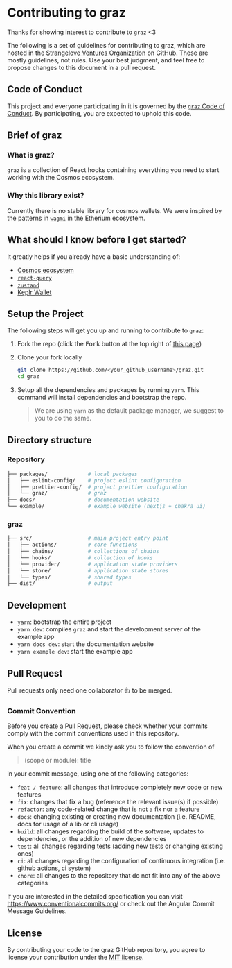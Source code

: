 # Contributing to graz

Thanks for showing interest to contribute to `graz` <3

The following is a set of guidelines for contributing to graz, which are hosted in the [Strangelove Ventures Organization](https://github.com/strangelove-ventures) on GitHub. These are mostly guidelines, not rules. Use your best judgment, and feel free to propose changes to this document in a pull request.

## Code of Conduct

This project and everyone participating in it is governed by the [`graz` Code of Conduct](./code-of-conduct.md). By participating, you are expected to uphold this code.

## Brief of graz

### What is graz?

`graz` is a collection of React hooks containing everything you need to start working with the Cosmos ecosystem.

### Why this library exist?

Currently there is no stable library for cosmos wallets. We were inspired by the patterns in [`wagmi`](https://wagmi.sh) in the Etherium ecosystem.

## What should I know before I get started?

It greatly helps if you already have a basic understanding of:

- [Cosmos ecosystem](https://cosmos.network/)
- [`react-query`](https://react-query.tanstack.com/)
- [`zustand`](https://github.com/pmndrs/zustand)
- [Keplr Wallet](https://docs.keplr.app)

## Setup the Project

The following steps will get you up and running to contribute to `graz`:

1. Fork the repo (click the <kbd>Fork</kbd> button at the top right of [this page](https://github.com/strangelove-ventures/graz))

2. Clone your fork locally

   ```sh
   git clone https://github.com/<your_github_username>/graz.git
   cd graz
   ```

3. Setup all the dependencies and packages by running `yarn`. This command will install dependencies and bootstrap the repo.
   > We are using `yarn` as the default package manager, we suggest to you to do the same.

## Directory structure

### Repository

```sh
├── packages/             # local packages
│   ├── eslint-config/    # project eslint configuration
│   ├── prettier-config/  # project prettier configuration
│   └── graz/             # graz
├── docs/                 # documentation website
└── example/              # example website (nextjs + chakra ui)
```

### graz

```sh
├── src/                  # main project entry point
│   ├── actions/          # core functions
│   ├── chains/           # collections of chains
│   └── hooks/            # collection of hooks
│   └── provider/         # application state providers
│   └── store/            # application state stores
│   └── types/            # shared types
├── dist/                 # output
```

## Development

- `yarn`: bootstrap the entire project
- `yarn dev`: compiles `graz` and start the development server of the example app
- `yarn docs dev`: start the documentation website
- `yarn example dev`: start the example app

## Pull Request

Pull requests only need one collaborator 👍 to be merged.

### Commit Convention

Before you create a Pull Request, please check whether your commits comply with the commit conventions used in this repository.

When you create a commit we kindly ask you to follow the convention of 

> <category> (scope or module): title
   
in your commit message, using one of the following categories:

- `feat / feature`: all changes that introduce completely new code or new features
- `fix`: changes that fix a bug (reference the relevant issue(s) if possible)
- `refactor`: any code-related change that is not a fix nor a feature
- `docs`: changing existing or creating new documentation (i.e. README, docs for usage of a lib or cli usage)
- `build`: all changes regarding the build of the software, updates to dependencies, or the addition of new dependencies
- `test`: all changes regarding tests (adding new tests or changing existing ones)
- `ci`: all changes regarding the configuration of continuous integration (i.e. github actions, ci system)
- `chore`: all changes to the repository that do not fit into any of the above categories

If you are interested in the detailed specification you can visit https://www.conventionalcommits.org/ or check out the Angular Commit Message Guidelines.

## License

By contributing your code to the graz GitHub repository, you agree to license your contribution under the [MIT license](./license.md).
